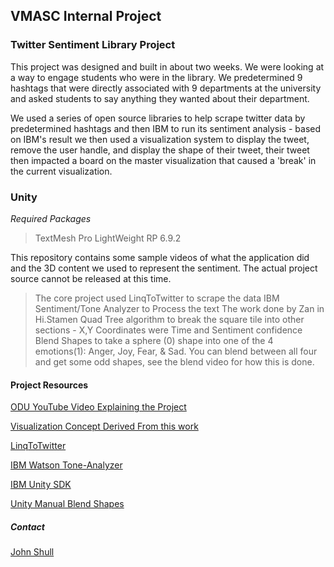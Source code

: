 ## VMASC Internal Project ##

### Twitter Sentiment Library Project ###
This project was designed and built in about two weeks. We were looking at a way to engage students who were in the library. We predetermined 9 hashtags that were directly associated with 9 departments at the university and asked students to say anything they wanted about their department.

We used a series of open source libraries to help scrape twitter data by predetermined hashtags and then IBM to run its sentiment analysis - based on IBM's result we then used a visualization system to display the tweet, remove the user handle, and display the shape of their tweet, their tweet then impacted a board on the master visualization that caused a 'break' in the current visualization.

### Unity ###
*Required Packages*
>TextMesh Pro
>LightWeight RP 6.9.2

This repository contains some sample videos of what the application did and the 3D content we used to represent the sentiment. The actual project source cannot be released at this time.
>The core project used LinqToTwitter to scrape the data
>IBM Sentiment/Tone Analyzer to Process the text
>The work done by Zan in Hi.Stamen
>Quad Tree algorithm to break the square tile into other sections - X,Y Coordinates were Time and Sentiment confidence
>Blend Shapes to take a sphere (0) shape into one of the 4 emotions(1): Anger, Joy, Fear, & Sad. You can blend between all four and get some odd shapes, see the blend video for how this is done.

#### Project Resources ####
[ODU YouTube Video Explaining the Project](https://www.youtube.com/watch?v=L7-TkfYY18I)

[Visualization Concept Derived From this work](https://hi.stamen.com/the-shapes-of-emotions-72c3851143e2)

[LinqToTwitter](https://github.com/JoeMayo/LinqToTwitter)

[IBM Watson Tone-Analyzer](https://www.ibm.com/watson/services/tone-analyzer/)

[IBM Unity SDK](https://github.com/watson-developer-cloud/unity-sdk)

[Unity Manual Blend Shapes](https://docs.unity3d.com/Manual/BlendShapes.html)

##### Contact #####
[John Shull](JShull@odu.edu)